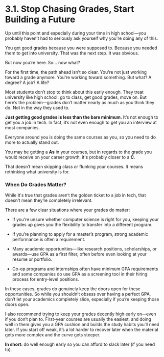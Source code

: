 # 3.1. Stop Chasing Grades, Start Building a Future

Up until this point and especially during your time in high school—you probably haven’t had to seriously ask yourself why you're doing any of this.

You got good grades because you were supposed to. Because you needed them to get into university. That was the next step. It was obvious.

But now you’re here. So… now what?

For the first time, the path ahead isn’t so clear. You're not just working toward a grade anymore. You're working toward something. But what? A degree? A job? A life?

Most students don’t stop to think about this early enough. They treat university like high school: go to class, get good grades, move on. But here’s the problem—grades don’t matter nearly as much as you think they do. Not in the way they used to.

**Just getting good grades is less than the bare minimum.** It’s not enough to get you a job in tech. In fact, it’s not even enough to get you an interview at most companies.

Everyone around you is doing the same courses as you, so you need to do more to actually stand out.

You may be getting a **As** in your courses, but in regards to the grade you would receive on your career growth, it's probably closer to a **C**.

That doesn’t mean skipping class or flunking your courses. It means rethinking what university is for.

### When Do Grades Matter?

While it's true that grades aren’t the golden ticket to a job in tech, that doesn’t mean they’re completely irrelevant.

There are a few clear situations where your grades do matter:

- If you're unsure whether computer science is right for you, keeping your grades up gives you the flexibility to transfer into a different program.

- If you’re planning to apply for a master’s program, strong academic performance is often a requirement.

- Many academic opportunities—like research positions, scholarships, or awards—use GPA as a first filter, often before even looking at your resume or portfolio.

- Co-op programs and internships often have minimum GPA requirements and some companies do use GPA as a screening tool in their hiring process for entry-level positions.

In these cases, grades do genuinely keep the doors open for these opportunities. So while you shouldn’t obsess over having a perfect GPA, don’t let your academics completely slide, especially if you’re keeping those doors open.

I also recommend trying to keep your grades decently high early on—even if you don’t plan to. First-year courses are usually the easiest, and doing well in them gives you a GPA cushion and builds the study habits you’ll need later. If you start off weak, it’s a lot harder to recover later when the material gets more complex and the curve gets steeper.

**In short:** do well enough early so you can afford to slack later (if you need to).
